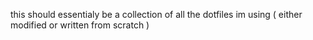 this should essentialy be a collection of all the dotfiles im using ( either modified or written from scratch )
